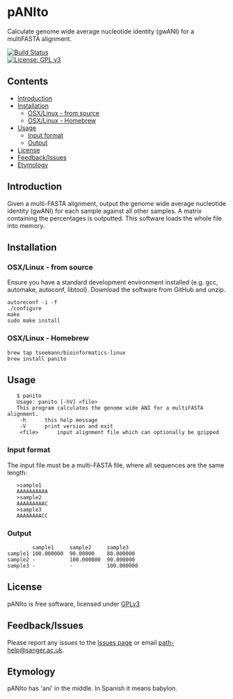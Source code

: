 # pANIto
Calculate genome wide average nucleotide identity (gwANI) for a multiFASTA alignment.  

[![Build Status](https://travis-ci.org/sanger-pathogens/panito.svg?branch=master)](https://travis-ci.org/sanger-pathogens/panito)      
[![License: GPL v3](https://img.shields.io/badge/License-GPL%20v3-brightgreen.svg)](https://github.com/sanger-pathogens/panito/blob/master/LICENSE)  

## Contents
  * [Introduction](#introduction)
  * [Installation](#installation)
    * [OSX/Linux \- from source](#osxlinux---from-source)
    * [OSX/Linux \- Homebrew](#osxlinux---homebrew)
  * [Usage](#usage)
    * [Input format](#input-format)
    * [Output](#output)
  * [License](#license)
  * [Feedback/Issues](#feedbackissues)
  * [Etymology](#etymology)

## Introduction
Given a multi-FASTA alignment, output the genome wide average nucleotide identity (gwANI) for each sample against all other samples. A matrix containing the percentages is outputted. This software loads the whole file into memory.

## Installation

### OSX/Linux - from source
Ensure you have a standard development environment installed (e.g. gcc, automake, autoconf, libtool). Download the software from GitHub and unzip.

```
autoreconf -i -f
./configure
make
sudo make install
```

### OSX/Linux - Homebrew
```
brew tap tseemann/bioinformatics-linux
brew install panito
```

## Usage
```
   $ panito
   Usage: panito [-hV] <file>
   This program calculates the genome wide ANI for a multiFASTA alignment.
    -h		this help message
    -V		print version and exit
    <file>		input alignment file which can optionally be gzipped
```

### Input format
The input file must be a multi-FASTA file, where all sequences are the same length:

```
   >sample1
   AAAAAAAAAA
   >sample2
   AAAAAAAAAC
   >sample3
   AAAAAAAACC
```

### Output
```
        sample1	    sample2	    sample3
sample1	100.000000	90.00000	80.000000
sample2	-			100.000000	90.000000
sample3	-			-			100.000000
```
## License
pANIto is free software, licensed under [GPLv3](https://raw.githubusercontent.com/sanger-pathogens/panito/master/LICENSE)

## Feedback/Issues
Please report any issues to the [Issues page](https://github.com/sanger-pathogens/panito/issues) or email path-help@sanger.ac.uk.

## Etymology
pANIto has 'ani' in the middle.  In Spanish it means babylon.
